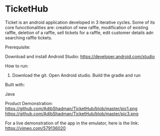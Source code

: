 # TicketHub
Ticket is an android application developed in 3 iterative cycles. Some of its core funcctionalities are: creation of new raffle, modification of existing raffle, deletion of a raffle, sell tickets for a raffle, edit customer details adn searching raffle tickets.

Prerequisite: 

Download and install Android Studio:  https://developer.android.com/studio

How to run: 

1. Download the git. Open Android studio. Build the gradle and run

Built with:

Java

Product Demonstration: https://github.com/AdibShadman/TicketHub/blob/master/pic1.png  https://github.com/AdibShadman/TicketHub/blob/master/pic3.png


For a live demonstration of the app in the emulator, here is the link: https://vimeo.com/579136020

